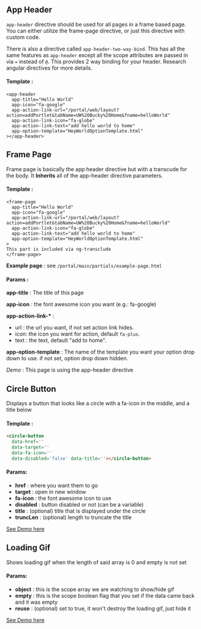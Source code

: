 ## App Header

`app-header` directive should be used for all pages in a frame based page. You can either utilize the frame-page directive, or just this directive with custom code.

There is also a directive called `app-header-two-way-bind`. This has all the same features as `app-header` except all the scope attributes are passed in via `=` instead of `@`. This provides 2 way binding for your header. Research angular directives for more details.

#### Template :

```
<app-header
  app-title="Hello World"
  app-icon="fa-google"
  app-action-link-url="/portal/web/layout?action=addPortlet&tabName=UW%20Bucky%20Home&fname=helloWorld"
  app-action-link-icon="fa-globe"
  app-action-link-text="add hello world to home"
  app-option-template="HeyWorldOptionTemplate.html"
></app-header>
```

## Frame Page

Frame page is basically the app header directive but with a transcude for the body. It **Inherits** all of the app-header directive parameters.

#### Template :

```
<frame-page
  app-title="Hello World"
  app-icon="fa-google"
  app-action-link-url="/portal/web/layout?action=addPortlet&tabName=UW%20Bucky%20Home&fname=helloWorld"
  app-action-link-icon="fa-globe"
  app-action-link-text="add hello world to home"
  app-option-template="HeyWorldOptionTemplate.html"
>
This part is included via ng-transclude
</frame-page>
```

**Example page** : see `/portal/main/partials/example-page.html`

#### Params :

**app-title** : The title of this page

**app-icon** : the font awesome icon you want (e.g.: fa-google)

**app-action-link-\*** :
+ url : the url you want, if not set action link hides.
+ icon: the icon you want for action, default `fa-plus`.
+ text : the text, default "add to home".

**app-option-template** : The name of the template you want your option drop down to use. if not set, option drop down hidden.

*Demo* : This page is using the app-header directive

## Circle Button

Displays a button that looks like a circle with a fa-icon in the middle, and a title below

#### Template :

```html
<circle-button
  data-href=''
  data-target=''
  data-fa-icon=''
  data-disabled='false' data-title=''></circle-button>
```
#### Params:
* **href** : where you want them to go
* **target** : open in new window
* **fa-icon** : the font awesome icon to use
* **disabled** : button disabled or not (can be a variable)
* **title** : (optional) title that is displayed under the circle
* **truncLen** : (optional) length to truncate the title

<a href='#/demo' class='btn btn-flat btn-sm'>See Demo here</a>

## Loading Gif

Shows loading gif when the length of said array is 0 and empty is not set

#### Params:
+ **object** : this is the scope array we are watching to show/hide gif
+ **empty**  : this is the scope boolean flag that you set if the data came back and it was empty
+ **reuse**  : (optional) set to true, it won't destroy the loading gif, just hide it

<a href='#/demo' class='btn btn-flat btn-sm'>See Demo here</a>
